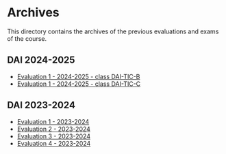 # Archives

This directory contains the archives of the previous evaluations and exams of
the course.

## DAI 2024-2025

- [Evaluation 1 - 2024-2025 - class DAI-TIC-B](./2024_2025_EVALUATION_1_DAI_TIC_B/README.md)
- [Evaluation 1 - 2024-2025 - class DAI-TIC-C](./2024_2025_EVALUATION_1_DAI_TIC_C/README.md)

## DAI 2023-2024

- [Evaluation 1 - 2023-2024](./2023_2024_EVALUATION_1/README.md)
- [Evaluation 2 - 2023-2024](./2023_2024_EVALUATION_2/README.md)
- [Evaluation 3 - 2023-2024](./2023_2024_EVALUATION_3/README.md)
- [Evaluation 4 - 2023-2024](./2023_2024_EVALUATION_4/README.md)
